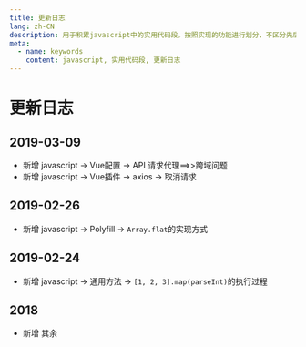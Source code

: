 ```yaml
---
title: 更新日志
lang: zh-CN
description: 用于积累javascript中的实用代码段。按照实现的功能进行划分，不区分先后。
meta:
  - name: keywords
    content: javascript, 实用代码段, 更新日志
---
```


# 更新日志 #

## 2019-03-09 ##

- 新增  javascript -> Vue配置 -> API 请求代理==>>跨域问题
- 新增  javascript -> Vue插件 -> axios -> 取消请求

## 2019-02-26 ##

- 新增 javascript -> Polyfill -> `Array.flat`的实现方式

## 2019-02-24 ##

- 新增 javascript -> 通用方法 -> `[1, 2, 3].map(parseInt)`的执行过程

## 2018 ##

- 新增 其余